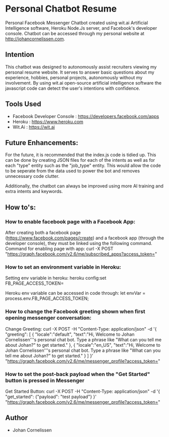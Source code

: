 # Personal Chatbot Resume
Personal Facebook Messenger Chatbot created using wit.ai Artificial Intelligence software, Heroku Node.Js server, and Facebook's developer console.
Chatbot can be accessed through my personal website at http://johancornelissen.com.

## Intention
This chatbot was designed to autonomously assist recruiters viewing my personal resume website.
It serves to answer basic questions about my experience, hobbies, personal projects, autonomously without my involvement.
By using wit.ai open-source artificial intelligence software the javascript code can detect the user's intentions with confidence.

## Tools Used
* Facebook Developer Console : https://developers.facebook.com/apps
* Heroku : https://www.heroku.com
* Wit.Ai : https://wit.ai

## Future Enhancements:
For the future, it is recommended that the index.js code is tidied up.
This can be done by creating JSON files for each of the intents as well as for each "type" entity such as the "job_type" entity.
This would allow the code to be seperate from the data used to power the bot and removes unnecessary code clutter.

Additionally, the chatbot can always be improved using more AI training and extra intents and keywords.

## How to's:
### How to enable facebook page with a Facebook App:
After creating both a facebook page (https://www.facebook.com/pages/create) and a facebook app (through the developer console), they must be linked using the following command.
Command for enabling page with app:
curl -X POST "https://graph.facebook.com/v2.6/me/subscribed_apps?access_token=<FB page token>"
	
### How to set an environment variable in Heroku:
Setting env variable in heroku:
heroku config:set FB_PAGE_ACCESS_TOKEN=<FB page token>

Heroku env variable can be accessed in code through:
let envVar = process.env.FB_PAGE_ACCESS_TOKEN;

### How to change the Facebook greeting shown when first opening messenger conversation:
Change Greeting:
curl -X POST -H "Content-Type: application/json" -d '{
  "greeting": [
    {
      "locale":"default",
      "text":"Hi, Welcome to Johan Cornelissen'\''s personal chat bot. Type a phrase like \"What can you tell me about Johan?\" to get started." 
    }, {
      "locale":"en_US",
      "text":"Hi, Welcome to Johan Cornelissen'\''s personal chat bot. Type a phrase like \"What can you tell me about Johan?\" to get started."
    }
  ]
}' "https://graph.facebook.com/v2.6/me/messenger_profile?access_token=<FB page token>"

### How to set the post-back payload when the "Get Started" button is pressed in Messenger
Get Started Button:
curl -X POST -H "Content-Type: application/json" -d '{
  "get_started": {"payload": "test payload"}
}' "https://graph.facebook.com/v2.6/me/messenger_profile?access_token=<FB page token>"


## Author
* Johan Cornelissen
